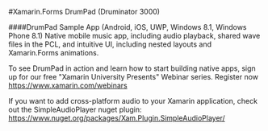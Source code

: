 #Xamarin.Forms DrumPad (Druminator 3000)

####DrumPad Sample App (Android, iOS, UWP, Windows 8.1, Windows Phone 8.1)
Native mobile music app, including audio playback, shared wave files in the PCL, and intuitive UI, including nested layouts and Xamarin.Forms animations.

To see DrumPad in action and learn how to start building native apps, sign up for our free "Xamarin University Presents" Webinar series. Register now https://www.xamarin.com/webinars


If you want to add cross-platform audio to your Xamarin application, check out the SimpleAudioPlayer nuget plugin: https://www.nuget.org/packages/Xam.Plugin.SimpleAudioPlayer/
